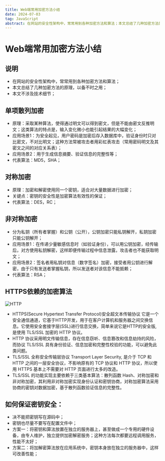 ```yaml
---
title: Web端常用加密方法小结
date: 2024-07-03
tag: JavaScript
abstract: 在网站的安全性架构中，常常用到各种加密方法和算法；本文总结了几种加密方法的原理，以备不时之用。
---
```


# Web端常用加密方法小结

## 说明

- 在网站的安全性架构中，常常用到各种加密方法和算法；
- 本文总结了几种加密方法的原理，以备不时之用；
- 本文不涉及技术细节；

## 单项散列加密

- 原理：采取某种算法，使得通过明文可以得到密文，但是不能由密文反推明文；这类算法的特点是，输入变化微小也能引起结果的大幅变化；
- 应用场景1：为安全起见，用户密码是加密后存入数据库中，验证身份时只对比密文，不对比明文；这种方法常被攻击者用彩虹表攻击（常用密码明文及其密文之间的对应关系表）；
- 应用场景2：用于生成信息摘要、验证信息的完整性等；
- 代表算法：MD5，SHA；

## 对称加密

- 原理：加密和解密使用同一个密钥，适合对大量数据进行加密；
- 关键点：密钥的安全性是加密算法有效性的保证；
- 代表算法：DES，RC；

## 非对称加密

- 分为私钥（所有者掌握）和公钥（公开），公钥加密只能私钥解开，私钥加密只能公钥解开；
- 应用场景1：在传递少量敏感信息时（如验证身份），可以用公钥加密，经传输后，对方使用私钥解密，这样即便传输过程中信息泄露，攻击者也不能获取明文；
- 应用场景2：签名者用私钥对信息（数字签名）加密，接受者用公钥进行解密，由于只有发送者掌握私钥，所以发送者对该信息不能抵赖；
- 代表算法：RSA；

## HTTPS依赖的加密算法

![HTTP](https://changsiyuan.github.io/images/safety/https-tls-ssl.png)

- HTTPS(Secure Hypertext Transfer Protocol)安全超文本传输协议 它是一个安全通信通道，它基于HTTP开发，用于在客户计算机和服务器之间交换信息。它使用安全套接字层(SSL)进行信息交换，简单来说它是HTTP的安全版,是使用 TLS/SSL 加密的 HTTP 协议。
- HTTP 协议采用明文传输信息，存在信息窃听、信息篡改和信息劫持的风险，而协议 TLS/SSL 具有身份验证、信息加密和完整性校验的功能，可以避免此类问题。
- TLS/SSL 全称安全传输层协议 Transport Layer Security, 是介于 TCP 和 HTTP 之间的一层安全协议，不影响原有的 TCP 协议和 HTTP 协议，所以使用 HTTPS 基本上不需要对 HTTP 页面进行太多的改造。
- TLS/SSL 的功能实现主要依赖于三类基本算法：散列函数 Hash、对称加密和非对称加密，其利用非对称加密实现身份认证和密钥协商，对称加密算法采用协商的密钥对数据加密，基于散列函数验证信息的完整性。

## 如何保证密钥安全：

- 决不能把密钥写在源码中；
- 密钥也尽量不要写在配置文件中；
- 方案一：将密钥和算法放置在独立的服务器上，甚至做成一个专用的硬件设备，由专人维护，独立提供加密解密服务；这种方法每次都要远程调用服务，性能不太好；
- 方案二：将加解密算法放在应用系统中，密钥本身放在独立的服务器中，这样可改善性能；
